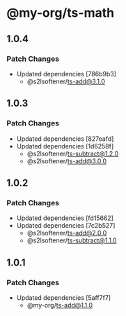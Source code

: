 # @my-org/ts-math

## 1.0.4

### Patch Changes

- Updated dependencies [786b9b3]
  - @s2lsoftener/ts-add@3.1.0

## 1.0.3

### Patch Changes

- Updated dependencies [827eafd]
- Updated dependencies [1d6258f]
  - @s2lsoftener/ts-subtract@1.2.0
  - @s2lsoftener/ts-add@3.0.0

## 1.0.2

### Patch Changes

- Updated dependencies [fd15662]
- Updated dependencies [7c2b527]
  - @s2lsoftener/ts-add@2.0.0
  - @s2lsoftener/ts-subtract@1.1.0

## 1.0.1

### Patch Changes

- Updated dependencies [5aff7f7]
  - @my-org/ts-add@1.1.0
